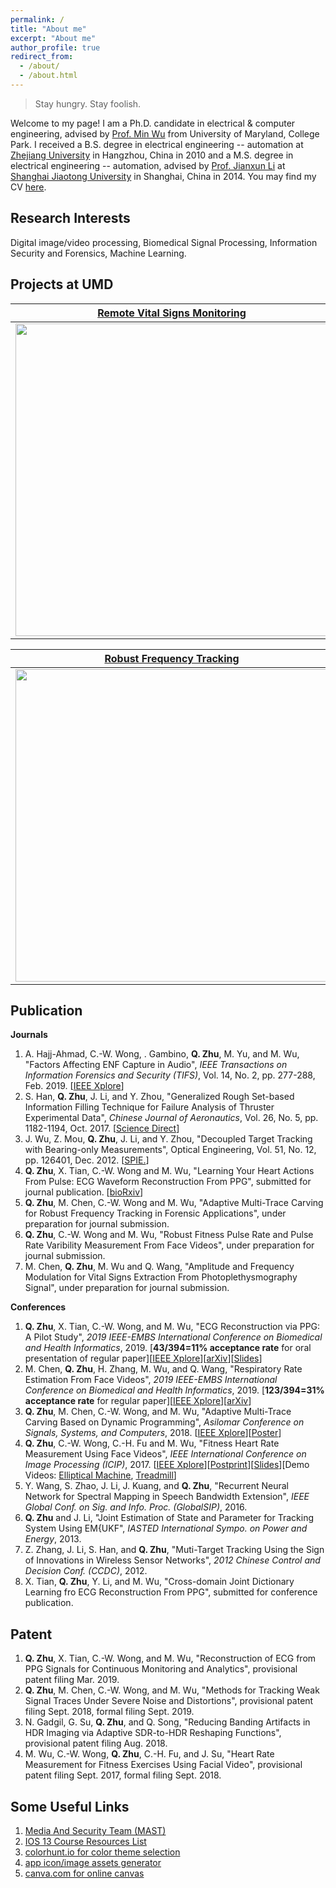 ```yaml
---
permalink: /
title: "About me"
excerpt: "About me"
author_profile: true
redirect_from: 
  - /about/
  - /about.html
---
```

 > Stay hungry. Stay foolish.

Welcome to my page! I am a Ph.D. candidate in electrical & computer engineering, advised by [Prof. Min Wu](https://user.eng.umd.edu/~minwu/) from University of Maryland, College Park. I received a B.S. degree in electrical engineering -- automation at [Zhejiang University](http://www.zju.edu.cn/english/) in Hangzhou, China in 2010 and a M.S. degree in electrical engineering -- automation, advised by [Prof. Jianxun Li]() at [Shanghai Jiaotong University]() in Shanghai, China in 2014. You may find my CV [here](http://zhuqiangumd.github.io/files/cv_QZ.pdf).

Research Interests
------
Digital image/video processing, Biomedical Signal Processing, Information Security and Forensics, Machine Learning.

Projects at UMD
------

[Remote Vital Signs Monitoring](https://zhuqiangumd.github.io/research/2017-remote_vital_signs)            |  [ECG Reconstruction From PPG](https://zhuqiangumd.github.io/research/2018-ECG_recon_from_PPG)
:-------------------------:|:-------------------------:
<img src="https://zhuqiangumd.github.io/images/rPPG_scene.png" width="500">  | <img src="https://zhuqiangumd.github.io/images/CircularSys.png" width="500">  

[Robust Frequency Tracking](https://zhuqiangumd.github.io/research/2018-AMTC)             |  [ENF estimation From Multimedia Data](https://zhuqiangumd.github.io/research/2016-ENF_from_Multimedia)
:-------------------------:|:-------------------------:
<img src="https://zhuqiangumd.github.io/images/AMTC_example.png" width="500">   |  <img src="https://zhuqiangumd.github.io/images/ENF_KimExp.png" width="500">



Publication
------
**Journals**
1. A. Hajj-Ahmad, C.-W. Wong, . Gambino, **Q. Zhu**, M. Yu, and M. Wu, "Factors Affecting ENF Capture in Audio", *IEEE Transactions on Information Forensics and Security (TIFS)*, Vol. 14, No. 2, pp. 277-288, Feb. 2019. [[IEEE Xplore](https://ieeexplore.ieee.org/document/8360518)]
1. S. Han, **Q. Zhu**, J. Li, and Y. Zhou, "Generalized Rough Set-based Information Filling Technique for Failure Analysis of Thruster Experimental Data", *Chinese Journal of Aeronautics*, Vol. 26, No. 5, pp. 1182-1194, Oct. 2017. [[Science Direct](https://www.sciencedirect.com/science/article/pii/S1000936113000800)]
1. J. Wu, Z. Mou, **Q. Zhu**, J. Li, and Y. Zhou, "Decoupled Target Tracking with Bearing-only Measurements", Optical Engineering, Vol. 51, No. 12, pp. 126401, Dec. 2012. [[SPIE.](https://www.spiedigitallibrary.org/journals/Optical-Engineering/volume-51/issue-12/126401/Decoupled-target-tracking-with-bearings-only-measurements/10.1117/1.OE.51.12.126401.short?SSO=1)]
1. **Q. Zhu**, X. Tian, C.-W. Wong and M. Wu, "Learning Your Heart Actions From Pulse: ECG Waveform Reconstruction From PPG", submitted for journal publication. [[bioRxiv](https://www.biorxiv.org/content/10.1101/815258v1)]
1. **Q. Zhu**, M. Chen, C.-W. Wong and M. Wu, "Adaptive Multi-Trace Carving for Robust Frequency Tracking in Forensic Applications", under preparation for journal submission.
1. **Q. Zhu**, C.-W. Wong and M. Wu, "Robust Fitness Pulse Rate and Pulse Rate Varibility Measurement From Face Videos", under preparation for journal submission.
1. M. Chen, **Q. Zhu**, M. Wu and Q. Wang, "Amplitude and Frequency Modulation for Vital Signs Extraction From Photoplethysmography Signal", under preparation for journal submission.


**Conferences**
1. **Q. Zhu**, X. Tian, C.-W. Wong, and M. Wu, "ECG Reconstruction via PPG: A Pilot Study", *2019 IEEE-EMBS International Conference
on Biomedical and Health Informatics*, 2019. [**43/394=11% acceptance rate** for oral presentation of regular paper][[IEEE Xplore](https://ieeexplore.ieee.org/document/8834612)][[arXiv](https://arxiv.org/abs/1904.10481)][[Slides](https://sigport.org/documents/ecg-reconstruction-ppg-pilot-study)]
1. M. Chen, **Q. Zhu**, H. Zhang, M. Wu, and Q. Wang, "Respiratory Rate Estimation From Face Videos", *2019 IEEE-EMBS International Conference on Biomedical and Health Informatics*, 2019. [**123/394=31% acceptance rate** for regular paper][[IEEE Xplore](https://ieeexplore.ieee.org/document/8834499)][[arXiv](https://arxiv.org/abs/1909.03503)]
1. **Q. Zhu**, M. Chen, C.-W. Wong, and M. Wu, "Adaptive Multi-Trace Carving Based on Dynamic Programming", *Asilomar Conference on Signals, Systems, and Computers*, 2018. [[IEEE Xplore](https://ieeexplore.ieee.org/document/8645216)][[Poster](https://sigport.org/documents/adaptive-multi-trace-carving-based-dynamic-programming)]
1. **Q. Zhu**, C.-W. Wong, C.-H. Fu and M. Wu, "Fitness Heart Rate Measurement Using Face Videos", *IEEE International Conference on Image Processing (ICIP)*, 2017. [[IEEE Xplore](https://ieeexplore.ieee.org/document/8296632)][[Postprint](https://people.engr.ncsu.edu/cwong9/docs/hr_icip2017.pdf)][[Slides](https://sigport.org/documents/fitness-heart-rate-measurement-using-face-videos)][Demo Videos: [Elliptical Machine](https://www.youtube.com/watch?v=HecxAUOnDe0), [Treadmill](https://www.youtube.com/watch?v=9njZ1fBq26g)]
1. Y. Wang, S. Zhao, J. Li, J. Kuang, and **Q. Zhu**, "Recurrent Neural Network for Spectral Mapping in Speech
Bandwidth Extension", *IEEE Global Conf. on Sig. and Info. Proc. (GlobalSIP)*, 2016.
1. **Q. Zhu** and J. Li, "Joint Estimation of State and Parameter for Tracking System Using EM{UKF", *IASTED
International Sympo. on Power and Energy*, 2013.
1. Z. Zhang, J. Li, S. Han, and **Q. Zhu**, "Muti-Target Tracking Using the Sign of Innovations in Wireless Sensor
Networks", *2012 Chinese Control and Decision Conf. (CCDC)*, 2012.
1. X. Tian, **Q. Zhu**, Y. Li, and M. Wu, "Cross-domain Joint Dictionary Learning fro ECG Reconstruction From PPG",
submitted for conference publication.

Patent
------
1. **Q. Zhu**, X. Tian, C.-W. Wong, and M. Wu, "Reconstruction of ECG from PPG Signals for Continuous Monitoring
and Analytics", provisional patent filing Mar. 2019.
1. **Q. Zhu**, M. Chen, C.-W. Wong, and M. Wu, "Methods for Tracking Weak Signal Traces Under Severe Noise and
Distortions", provisional patent filing Sept. 2018, formal filing Sept. 2019.
1. N. Gadgil, G. Su, **Q. Zhu**, and Q. Song, "Reducing Banding Artifacts in HDR Imaging via Adaptive SDR-to-HDR
Reshaping Functions", provisional patent filing Aug. 2018.
1. M. Wu, C.-W. Wong, **Q. Zhu**, C.-H. Fu, and J. Su, "Heart Rate Measurement for Fitness Exercises Using Facial Video", provisional patent filing Sept. 2017, formal filing Sept. 2018.



Some Useful Links
------
1. [Media And Security Team (MAST)](http://www.mast.umd.edu)
1. [IOS 13 Course Resources List](https://www.appbrewery.co/p/ios-course-resources/)
1. [colorhunt.io for color theme selection](https://colorhunt.co/)
1. [app icon/image assets generator](https://appicon.co/)
1. [canva.com for online canvas](https://canva.com)

